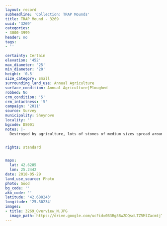 ```yaml
---
layout: record
subheadline: 'Collection: TRAP Mounds'
title: TRAP Mound - 3269
uuid: '3269'
categories:
- 3000-3999
header: no
tags:
- ''

certainty: Certain
elevation: '452'
max_diameter: '25'
min_diameter: '20'
height: '0.5'
size_category: Small
surrounding_land_use: Annual Agriculture
surface_condition: Annual Agriculture|Ploughed
robbed: No
crm_condition: '5'
crm_intactness: '5'
campaign: '2011'
source: Survey
municipality: Sheynovo
locality: ''
bgcode: DS001
notes: |-
  Destroyed by agriculture, lots of stones of medium sizes spread around.


rights: standard


maps:
  lat: 42.6285
  lon: 25.2442
date: 2018-05-29
land_use_source: Photo
photo: Good
bg_code: ''
akb_code: ''
latitude: '42.688243'
longitude: '25.30234'
images:
- title: 3269_Overview_N.JPG
  image_path: https://drive.google.com/uc?id=0B3Rg88wZDQscLTZ5MlZacmtjT1E
---
```

